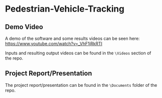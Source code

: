 # Pedestrian-Vehicle-Tracking

## Demo Video
A demo of the software and some results videos can be seen here: https://www.youtube.com/watch?v=_VhF1jRkRTI

Inputs and resulting output videos can be found in the `\Videos` section of the repo.

## Project Report/Presentation
The project report/presentation can be found in the `\Documents` folder of the repo.